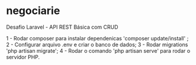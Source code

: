 # negociarie
Desafio Laravel - API REST Básica com CRUD

1 - Rodar composer para instalar dependenicas 'composer update/install' ;
2 - Configurar arquivo .env e criar o banco de dados;
3 - Rodar migrations 'php artisan migrate';
4 - Rodar o comando 'php artisan serve' para rodar o servidor PHP.
